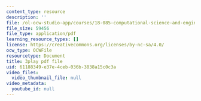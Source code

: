 ```yaml
---
content_type: resource
description: ''
file: /ol-ocw-studio-app/courses/18-085-computational-science-and-engineering-i-fall-2008/61188349e37e4ceb036b3838a15c0c3a_CgfkEUOFAj0.pdf
file_size: 59456
file_type: application/pdf
learning_resource_types: []
license: https://creativecommons.org/licenses/by-nc-sa/4.0/
ocw_type: OCWFile
resourcetype: Document
title: 3play pdf file
uid: 61188349-e37e-4ceb-036b-3838a15c0c3a
video_files:
  video_thumbnail_file: null
video_metadata:
  youtube_id: null
---
```

